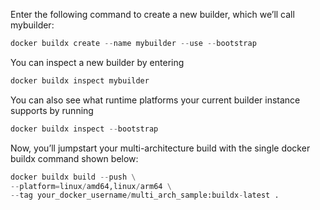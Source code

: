 Enter the following command to create a new builder, which we’ll call mybuilder:

```python
docker buildx create --name mybuilder --use --bootstrap
```
You can inspect a new builder by entering
```python
docker buildx inspect mybuilder
```
You can also see what runtime platforms your current builder instance supports by running
```python
docker buildx inspect --bootstrap
```
Now, you’ll jumpstart your multi-architecture build with the single docker buildx command shown below:
```python
docker buildx build --push \
--platform=linux/amd64,linux/arm64 \
--tag your_docker_username/multi_arch_sample:buildx-latest .
```
